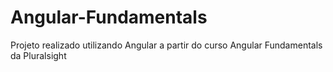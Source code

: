 # Angular-Fundamentals
Projeto realizado utilizando Angular a partir do curso Angular Fundamentals da Pluralsight
